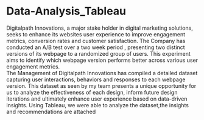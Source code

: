 # Data-Analysis_Tableau
Digitalpath Innovations, a major stake holder in digital marketing solutions, seeks to enhance its websites user experience to improve engagement metrics, conversion rates and customer satisfaction. The Company has conducted an A/B test over a two week period , presenting two distinct versions of its webpage to a randomized group of users. This experiment aims to identify which webpage version performs better across various user engagement metrics.				
The Management of Digitalpath Innovations has compiled a detailed dataset	 capturing user interactions, behaviors and responses to each webpage version. This dataset as seen by my team presents a unique opportunity for us to analyze the effectiveness of each design, inform future design iterations and ultimately enhance user experience based on data-driven insights.
Using Tableau, we were able to analyze the dataset,the insights and recommendations are attached

